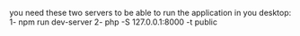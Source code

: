 you need these two servers to be able to run the application in you desktop:
1- npm run dev-server
2- php -S 127.0.0.1:8000 -t public
